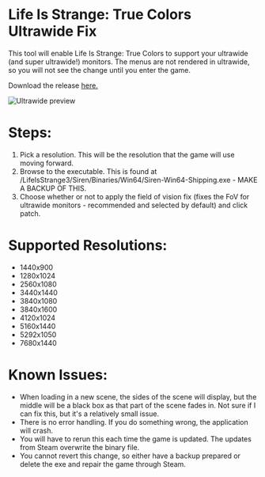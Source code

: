 ﻿# Life Is Strange: True Colors Ultrawide Fix
 
 This tool will enable Life Is Strange: True Colors to support your ultrawide (and super ultrawide!) monitors. The menus are not rendered in ultrawide, so you will not see the change until you enter the game.
 
 Download the release [here.](https://github.com/ibarczewski/truecolors-ultrawide-fix/releases) 
 
 ![Ultrawide preview](https://re-actor.net/wp-content/uploads/2021/09/6-5-1024x429.jpg)
 
 # Steps:
 1) Pick a resolution. This will be the resolution that the game will use moving forward.
 2) Browse to the executable. This is found at <InstallPath>/LifeIsStrange3/Siren/Binaries/Win64/Siren-Win64-Shipping.exe - MAKE A BACKUP OF THIS.
 3) Choose whether or not to apply the field of vision fix (fixes the FoV for ultrawide monitors - recommended and selected by default) and click patch.
 
 # Supported Resolutions:
 
* 1440x900
* 1280x1024
* 2560x1080
* 3440x1440
* 3840x1080
* 3840x1600
* 4120x1024
* 5160x1440
* 5292x1050
* 7680x1440

# Known Issues:
* When loading in a new scene, the sides of the scene will display, but the middle will be a black box as that part of the scene fades in. Not sure if I can fix this, but it's a relatively small issue.
* There is no error handling. If you do something wrong, the application will crash.
* You will have to rerun this each time the game is updated. The updates from Steam overwrite the binary file.
* You cannot revert this change, so either have a backup prepared or delete the exe and repair the game through Steam. 
 
